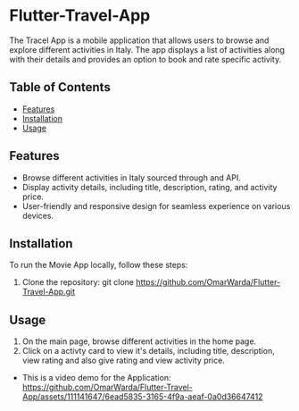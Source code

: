 # Flutter-Travel-App

The Tracel App is a mobile application that allows users to browse and explore different activities in Italy. 
The app displays a list of activities along with their details and provides an option to book and rate specific activity.


## Table of Contents

- [Features](#features)
- [Installation](#installation)
- [Usage](#usage)

## Features

- Browse different activities in Italy sourced through and API.
- Display activity details, including title, description, rating, and activity price.
- User-friendly and responsive design for seamless experience on various devices.

## Installation

To run the Movie App locally, follow these steps:

1. Clone the repository: git clone https://github.com/OmarWarda/Flutter-Travel-App.git


## Usage 
1. On the main page, browse different activities in the home page.
2. Click on a activty card to view it's details, including title, description, view rating and also give rating and view activity price.

- This is a video demo for the Application: https://github.com/OmarWarda/Flutter-Travel-App/assets/111141647/6ead5835-3165-4f9a-aeaf-0a0d36647412




   
